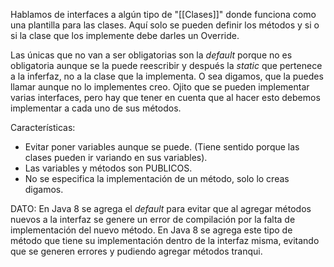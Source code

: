 
Hablamos de interfaces a algún tipo de "[[Clases]]" donde funciona como una plantilla para las clases. 
Aquí solo se pueden definir los métodos y si o si la clase que los implemente debe darles un Override.

Las únicas que no van a ser obligatorias son la *default* porque no es obligatoria aunque se la puede reescribir y después la *static* que pertenece a la inferfaz, no a la clase que la implementa. O sea digamos, que la puedes llamar aunque no lo implementes creo.
Ojito que se pueden implementar varias interfaces, pero hay que tener en cuenta que al hacer esto debemos implementar a cada uno de sus métodos.


Características:

- Evitar poner variables aunque se puede. (Tiene sentido porque las clases pueden ir variando en sus variables).
- Las variables y métodos son PUBLICOS.
- No se especifica la implementación de un método, solo lo creas digamos.


DATO: En Java 8 se agrega el *default* para evitar que al agregar métodos nuevos a la interfaz se genere un error de compilación por la falta de implementación del nuevo método. En Java 8 se agrega este tipo de método que tiene su implementación dentro de la interfaz misma, evitando que se generen errores y pudiendo agregar métodos tranqui.

